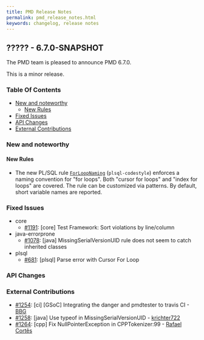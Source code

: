 ```yaml
---
title: PMD Release Notes
permalink: pmd_release_notes.html
keywords: changelog, release notes
---
```


## ????? - 6.7.0-SNAPSHOT

The PMD team is pleased to announce PMD 6.7.0.

This is a minor release.

### Table Of Contents

* [New and noteworthy](#new-and-noteworthy)
    *   [New Rules](#new-rules)
* [Fixed Issues](#fixed-issues)
* [API Changes](#api-changes)
* [External Contributions](#external-contributions)

### New and noteworthy

#### New Rules

*   The new PL/SQL rule [`ForLoopNaming`](pmd_rules_plsql_codestyle.html#forloopnaming) (`plsql-codestyle`)
    enforces a naming convention for "for loops". Both "cursor for loops" and "index for loops" are covered.
    The rule can be customized via patterns. By default, short variable names are reported.

### Fixed Issues

*   core
    *   [#1191](https://github.com/pmd/pmd/issues/1191): \[core] Test Framework: Sort violations by line/column
*   java-errorprone
    *   [#1078](https://github.com/pmd/pmd/issues/1078): \[java] MissingSerialVersionUID rule does not seem to catch inherited classes
*   plsql
    *   [#681](https://github.com/pmd/pmd/issues/681): \[plsql] Parse error with Cursor For Loop

### API Changes

### External Contributions

*   [#1254](https://github.com/pmd/pmd/pull/1254): \[ci] \[GSoC] Integrating the danger and pmdtester to travis CI - [BBG](https://github.com/djydewang)
*   [#1258](https://github.com/pmd/pmd/pull/1258): \[java] Use typeof in MissingSerialVersionUID - [krichter722](https://github.com/krichter722)
*   [#1264](https://github.com/pmd/pmd/pull/1264): \[cpp] Fix NullPointerException in CPPTokenizer:99 - [Rafael Cortês](https://github.com/mrfyda)
